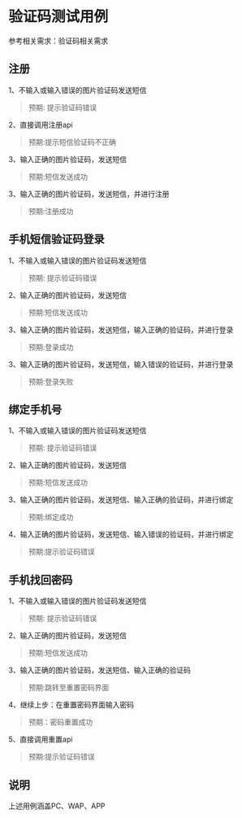 # 验证码测试用例
参考相关需求：验证码相关需求

## 注册

1、不输入或输入错误的图片验证码发送短信
>预期:
提示验证码错误

2、直接调用注册api
>预期:提示短信验证码不正确

3、输入正确的图片验证码，发送短信
>预期:短信发送成功

3、输入正确的图片验证码，发送短信，并进行注册
>预期:注册成功


## 手机短信验证码登录

1、不输入或输入错误的图片验证码发送短信
>预期:
提示验证码错误

2、输入正确的图片验证码，发送短信
>预期:短信发送成功


3、输入正确的图片验证码，发送短信，输入正确的验证码，并进行登录
>预期:登录成功

3、输入正确的图片验证码，发送短信，输入错误的验证码，并进行登录
>预期:登录失败

## 绑定手机号

1、不输入或输入错误的图片验证码发送短信
>预期:
提示验证码错误

2、输入正确的图片验证码，发送短信
>预期:短信发送成功

3、输入正确的图片验证码，发送短信、输入正确的验证码，并进行绑定
>预期:绑定成功

4、输入正确的图片验证码，发送短信、输入错误的验证码，并进行绑定
>预期:提示验证码错误

## 手机找回密码

1、不输入或输入错误的图片验证码发送短信
>预期:
提示验证码错误

2、输入正确的图片验证码，发送短信
>预期:短信发送成功

3、输入正确的图片验证码，发送短信、输入正确的验证码
>预期:跳转至重置密码界面

4、继续上步：在重置密码界面输入密码
>预期：密码重置成功

5、直接调用重置api
>预期:提示验证码错误


## 说明
上述用例涵盖PC、WAP、APP